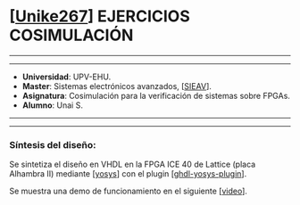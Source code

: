 # [[Unike267](https://github.com/Unike267)] EJERCICIOS COSIMULACIÓN
---
---

- **Universidad**: UPV-EHU.
- **Master**: Sistemas electrónicos avanzados, [[SIEAV](https://github.com/umarcor/SIEAV)].
- **Asignatura**: Cosimulación para la verificación de sistemas sobre FPGAs.
- **Alumno**: Unai S.

---
---

### Síntesis del diseño:

Se sintetiza el diseño en VHDL en la FPGA ICE 40 de Lattice (placa Alhambra II) mediante [[yosys](https://github.com/YosysHQ/yosys)] con el plugin [[ghdl-yosys-plugin](https://github.com/ghdl/ghdl-yosys-plugin)].

Se muestra una demo de funcionamiento en el siguiente [[video]()].




